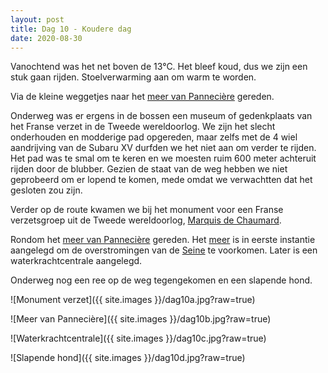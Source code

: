 ```yaml
---
layout: post
title: Dag 10 - Koudere dag
date: 2020-08-30
---
```

Vanochtend was het net boven de 13°C. Het bleef koud, dus we zijn een stuk gaan rijden. Stoelverwarming aan om warm te worden.

Via de kleine weggetjes naar het [meer van Pannecière](https://en.wikipedia.org/wiki/Lac_de_Panneci%C3%A8re) gereden.  

Onderweg was er ergens in de bossen een museum of gedenkplaats van het Franse verzet in de Tweede wereldoorlog. We zijn het slecht onderhouden en modderige pad opgereden, maar zelfs met de 4 wiel aandrijving van de Subaru XV durfden we het niet aan om verder te rijden. Het pad was te smal om te keren en we moesten ruim 600 meter achteruit rijden door de blubber. Gezien de staat van de weg hebben we niet geprobeerd om er lopend te komen, mede omdat we verwachtten dat het gesloten zou zijn.

Verder op de route kwamen we bij het monument voor een Franse verzetsgroep uit de Tweede wereldoorlog, [Marquis de Chaumard](http://www.museeresistancemorvan.fr/en/content/maquis-chaumard-massacre).


Rondom het [meer van Pannecière](https://en.wikipedia.org/wiki/Lac_de_Panneci%C3%A8re) gereden. Het [meer](https://www.seinegrandslacs.fr/quatre-lacs-reservoirs/lac-reservoir-de-panneciere) is in eerste instantie aangelegd om de overstromingen van de [Seine](https://nl.wikipedia.org/wiki/Seine) te voorkomen. Later is een waterkrachtcentrale aangelegd.

Onderweg nog een ree op de weg tegengekomen en een slapende hond.

![Monument verzet]({{ site.images }}/dag10a.jpg?raw=true)  

![Meer van Pannecière]({{ site.images }}/dag10b.jpg?raw=true)  

![Waterkrachtcentrale]({{ site.images }}/dag10c.jpg?raw=true)   

![Slapende hond]({{ site.images }}/dag10d.jpg?raw=true)  
